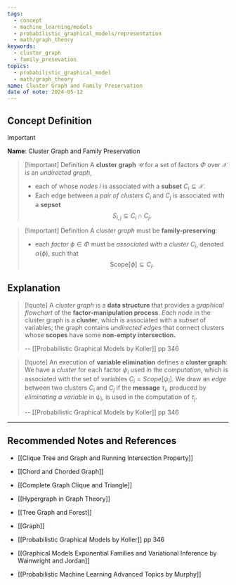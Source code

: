 ```yaml
---
tags:
  - concept
  - machine_learning/models
  - probabilistic_graphical_models/representation
  - math/graph_theory
keywords:
  - cluster_graph
  - family_presevation
topics:
  - probabilistic_graphical_model
  - math/graph_theory
name: Cluster Graph and Family Preservation
date of note: 2024-05-12
---
```


## Concept Definition

>[!important]
>**Name**: Cluster Graph and Family Preservation

>[!important] Definition
>A **cluster graph** $\mathcal{U}$ for a set of factors $\Phi$ over $\mathcal{X}$ is an *undirected graph*, 
>- each of whose *nodes* $i$ is associated with a **subset** $C_{i} \subseteq \mathcal{X}$. 
>- Each edge between a *pair of clusters* $C_{i}$ and $C_{j}$ is associated with a **sepset** $$S_{i,j} \subseteq C_{i} \cap C_{j}.$$

>[!important] Definition
>A *cluster graph* must be **family-preserving**:
>
>- each *factor* $\phi\in \Phi$  must be *associated with* a *cluster* $C_{i}$, denoted $\alpha(\phi)$, such that $$\text{Scope}[\phi] \subseteq C_{i}.$$ 




## Explanation

>[!quote]
>A *cluster graph* is a **data structure** that provides a *graphical flowchart* of the **factor-manipulation process**. *Each node* in the cluster graph is a **cluster**, which is associated with a *subset* of variables; the graph contains *undirected edges* that connect clusters whose **scopes** have some **non-empty intersection.**
>
>-- [[Probabilistic Graphical Models by Koller]] pp 346

>[!quote]
>An execution of **variable elimination** defines a **cluster graph**: We have a *cluster* for each factor $\psi_{i}$ used in the *computation*, which is associated with the set of variables $C_{i} = Scope[\psi_{i}].$ We draw an *edge* between two clusters $C_i$ and $C_{j}$ if the **message** $\tau_{i}$, produced by *eliminating a variable* in $\psi_{i}$, is used in the computation of $\tau_{j}$.
>
>-- [[Probabilistic Graphical Models by Koller]] pp 346




-----------
##  Recommended Notes and References

- [[Clique Tree and Graph and Running Intersection Property]]

- [[Chord and Chorded Graph]]
- [[Complete Graph Clique and Triangle]]
- [[Hypergraph in Graph Theory]]

- [[Tree Graph and Forest]]
- [[Graph]]


- [[Probabilistic Graphical Models by Koller]] pp 346
- [[Graphical Models Exponential Families and Variational Inference by Wainwright and Jordan]]
- [[Probabilistic Machine Learning Advanced Topics by Murphy]]
